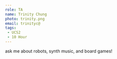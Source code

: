 ```yaml
---
role: TA
name: Trinity Chung
photo: trinity.png
email: trinityc@
tags:
 - UCS2
 - 10 Hour
---
```

ask me about robots, synth music, and board games!